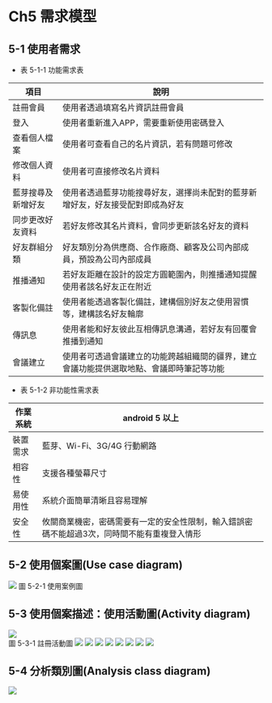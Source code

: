 # Ch5 需求模型

## 5-1 使用者需求

* 表 5-1-1 功能需求表  

| 項目               | 說明                                                                                     |
| ------------------ | ---------------------------------------------------------------------------------------- |
| 註冊會員           | 使用者透過填寫名片資訊註冊會員                                                           |
| 登入               | 使用者重新進入APP，需要重新使用密碼登入                                                  |
| 查看個人檔案       | 使用者可查看自己的名片資訊，若有問題可修改                                               |
| 修改個人資料       | 使用者可直接修改名片資料                                                                 |
| 藍芽搜尋及新增好友 | 使用者透過藍芽功能搜尋好友，選擇尚未配對的藍芽新增好友，好友接受配對即成為好友           |
| 同步更改好友資料   | 若好友修改其名片資料，會同步更新該名好友的資料                                           |
| 好友群組分類       | 好友類別分為供應商、合作廠商、顧客及公司內部成員，預設為公司內部成員                     |
| 推播通知           | 若好友距離在設計的設定方圓範圍內，則推播通知提醒使用者該名好友正在附近                   |
| 客製化備註         | 使用者能透過客製化備註，建構個別好友之使用習慣等，建構該名好友輪廓                       |
| 傳訊息             | 使用者能和好友彼此互相傳訊息溝通，若好友有回覆會推播到通知                               |
| 會議建立           | 使用者可透過會議建立的功能跨越組織間的疆界，建立會議功能提供選取地點、會議即時筆記等功能 |

* 表 5-1-2 非功能性需求表  

| 作業系統 | android 5 以上              |
| -------- | --------------------------- |
| 裝置需求 | 藍芽、Wi-Fi、3G/4G 行動網路 |
| 相容性   | 支援各種螢幕尺寸            |
| 易使用性 | 系統介面簡單清晰且容易理解  |
| 安全性 | 攸關商業機密，密碼需要有一定的安全性限制，輸入錯誤密碼不能超過3次，同時間不能有重複登入情形|

## 5-2 使用個案圖(Use case diagram)

![](https://i.imgur.com/R8QmiEC.png)
圖 5-2-1 使用案例圖

## 5-3 	使用個案描述：使用活動圖(Activity diagram)

![](https://i.imgur.com/jCUQOcM.png)  
圖 5-3-1 註冊活動圖
![](https://i.imgur.com/i9fM6ZJ.png)
![](https://i.imgur.com/erCLL31.png)
![](https://i.imgur.com/0B2mWOJ.png)
![](https://i.imgur.com/HWvGMxB.png)
![](https://i.imgur.com/dqcyDPx.png)
![](https://i.imgur.com/xQCvMY4.png)
![](https://i.imgur.com/uztODm6.png)
![](https://i.imgur.com/F83SLBX.png)
## 5-4 	分析類別圖(Analysis class diagram)

![](https://i.imgur.com/qqqP9KM.png)



